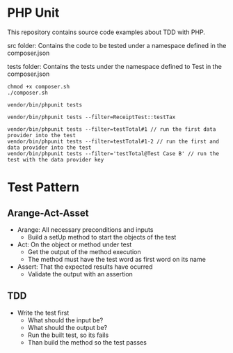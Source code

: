 # PHP Unit

This repository contains source code examples about TDD with PHP.

src folder:
Contains the code to be tested under a namespace defined in the composer.json

tests folder:
Contains the tests under the namespace defined to Test in the composer.json

```
chmod +x composer.sh
./composer.sh

vendor/bin/phpunit tests

vendor/bin/phpunit tests --filter=ReceiptTest::testTax

vendor/bin/phpunit tests --filter=testTotal#1 // run the first data provider into the test
vendor/bin/phpunit tests --filter=testTotal#1-2 // run the first and data provider into the test
vendor/bin/phpunit tests --filter='testTotal@Test Case B' // run the test with the data provider key
```

# Test Pattern

## Arange-Act-Asset

* Arange: All necessary preconditions and inputs
    - Build a setUp method to start the objects of the test
* Act: On the object or method under test
    - Get the output of the method execution
    - The method must have the test word as first word on its name
* Assert: That the expected results have ocurred
    - Validate the output with an assertion

## TDD

* Write the test first
    - What should the input be?
    - What should the output be?
    - Run the built test, so its fails
    - Than build the method so the test passes